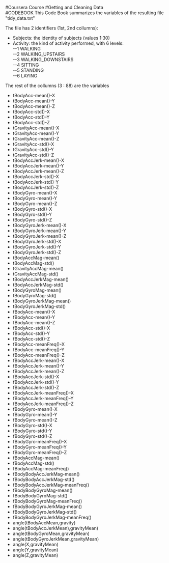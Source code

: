 
#Coursera Course 
#Getting and Cleaning Data  
#CODEBOOK
This Code Book summarizes the variables of the resulting file "tidy_data.txt"

The file has 2 identifiers (1st, 2nd collumns):
- Subjects: the identity of subjects (values 1:30)  
- Activity: the kind of activity performed, with 6 levels:  
--1 WALKING  
--2 WALKING_UPSTAIRS  
--3 WALKING_DOWNSTAIRS  
--4 SITTING  
--5 STANDING  
--6 LAYING  

The rest of the collumns (3 : 88) are the variables 
- tBodyAcc-mean()-X  
- tBodyAcc-mean()-Y  
- tBodyAcc-mean()-Z  
- tBodyAcc-std()-X  
- tBodyAcc-std()-Y  
- tBodyAcc-std()-Z  
- tGravityAcc-mean()-X  
- tGravityAcc-mean()-Y  
- tGravityAcc-mean()-Z  
- tGravityAcc-std()-X  
- tGravityAcc-std()-Y  
- tGravityAcc-std()-Z  
- tBodyAccJerk-mean()-X  
- tBodyAccJerk-mean()-Y  
- tBodyAccJerk-mean()-Z  
- tBodyAccJerk-std()-X  
- tBodyAccJerk-std()-Y  
- tBodyAccJerk-std()-Z  
- tBodyGyro-mean()-X  
- tBodyGyro-mean()-Y  
- tBodyGyro-mean()-Z  
- tBodyGyro-std()-X  
- tBodyGyro-std()-Y  
- tBodyGyro-std()-Z  
- tBodyGyroJerk-mean()-X  
- tBodyGyroJerk-mean()-Y  
- tBodyGyroJerk-mean()-Z  
- tBodyGyroJerk-std()-X  
- tBodyGyroJerk-std()-Y  
- tBodyGyroJerk-std()-Z  
- tBodyAccMag-mean()  
- tBodyAccMag-std()  
- tGravityAccMag-mean()  
- tGravityAccMag-std()  
- tBodyAccJerkMag-mean()  
- tBodyAccJerkMag-std()  
- tBodyGyroMag-mean()  
- tBodyGyroMag-std()  
- tBodyGyroJerkMag-mean()  
- tBodyGyroJerkMag-std()  
- fBodyAcc-mean()-X  
- fBodyAcc-mean()-Y  
- fBodyAcc-mean()-Z  
- fBodyAcc-std()-X  
- fBodyAcc-std()-Y  
- fBodyAcc-std()-Z  
- fBodyAcc-meanFreq()-X  
- fBodyAcc-meanFreq()-Y  
- fBodyAcc-meanFreq()-Z  
- fBodyAccJerk-mean()-X  
- fBodyAccJerk-mean()-Y  
- fBodyAccJerk-mean()-Z  
- fBodyAccJerk-std()-X  
- fBodyAccJerk-std()-Y  
- fBodyAccJerk-std()-Z  
- fBodyAccJerk-meanFreq()-X  
- fBodyAccJerk-meanFreq()-Y  
- fBodyAccJerk-meanFreq()-Z  
- fBodyGyro-mean()-X  
- fBodyGyro-mean()-Y  
- fBodyGyro-mean()-Z  
- fBodyGyro-std()-X  
- fBodyGyro-std()-Y  
- fBodyGyro-std()-Z  
- fBodyGyro-meanFreq()-X  
- fBodyGyro-meanFreq()-Y  
- fBodyGyro-meanFreq()-Z  
- fBodyAccMag-mean()  
- fBodyAccMag-std()  
- fBodyAccMag-meanFreq()  
- fBodyBodyAccJerkMag-mean()  
- fBodyBodyAccJerkMag-std()  
- fBodyBodyAccJerkMag-meanFreq()  
- fBodyBodyGyroMag-mean()  
- fBodyBodyGyroMag-std()  
- fBodyBodyGyroMag-meanFreq()  
- fBodyBodyGyroJerkMag-mean()  
- fBodyBodyGyroJerkMag-std()  
- fBodyBodyGyroJerkMag-meanFreq()  
- angle(tBodyAccMean,gravity)  
- angle(tBodyAccJerkMean),gravityMean)  
- angle(tBodyGyroMean,gravityMean)  
- angle(tBodyGyroJerkMean,gravityMean)  
- angle(X,gravityMean)  
- angle(Y,gravityMean)  
- angle(Z,gravityMean)  
